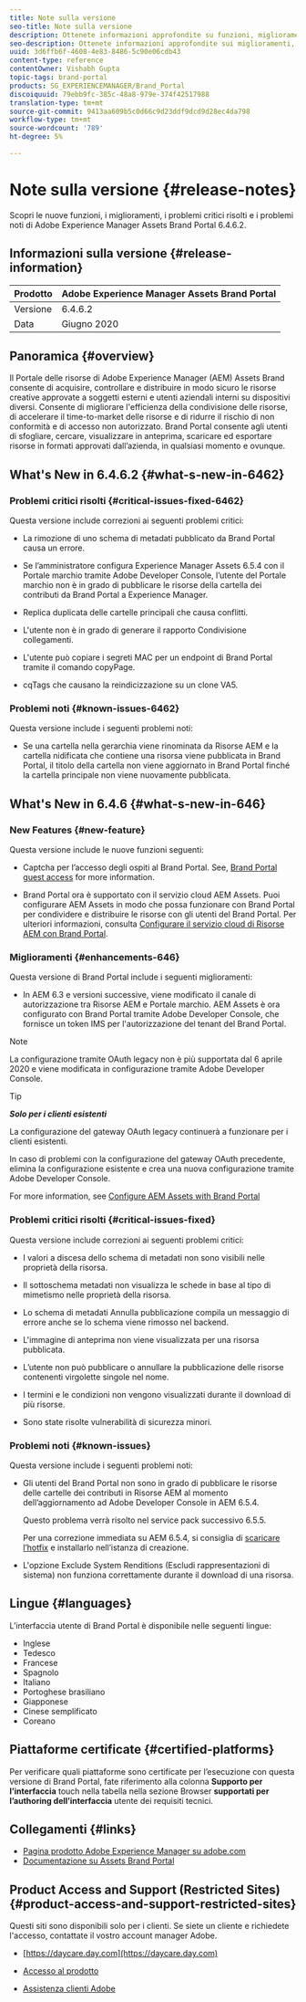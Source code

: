 ```yaml
---
title: Note sulla versione
seo-title: Note sulla versione
description: Ottenete informazioni approfondite su funzioni, miglioramenti, problemi critici risolti e problemi noti in Adobe Experience Manager Assets Brand Portal 6.4.6.2.
seo-description: Ottenete informazioni approfondite sui miglioramenti, i problemi critici risolti e i problemi noti in Adobe Experience Manager Assets Brand Portal 6.4.6.2.
uuid: 3d6ffb6f-4608-4e83-8486-5c90e06cdb43
content-type: reference
contentOwner: Vishabh Gupta
topic-tags: brand-portal
products: SG_EXPERIENCEMANAGER/Brand_Portal
discoiquuid: 79ebb9fc-385c-48a8-979e-374f42517988
translation-type: tm+mt
source-git-commit: 9413aa609b5c0d66c9d23ddf9dcd9d28ec4da798
workflow-type: tm+mt
source-wordcount: '789'
ht-degree: 5%

---
```



# Note sulla versione {#release-notes}

Scopri le nuove funzioni, i miglioramenti, i problemi critici risolti e i problemi noti di Adobe Experience Manager Assets Brand Portal 6.4.6.2.

## Informazioni sulla versione {#release-information}

| Prodotto | Adobe Experience Manager Assets Brand Portal |
|---|---|
| Versione | 6.4.6.2 |
| Data | Giugno 2020 |

## Panoramica {#overview}

Il Portale delle risorse di Adobe Experience Manager (AEM) Assets Brand consente di acquisire, controllare e distribuire in modo sicuro le risorse creative approvate a soggetti esterni e utenti aziendali interni su dispositivi diversi. Consente di migliorare l&#39;efficienza della condivisione delle risorse, di accelerare il time-to-market delle risorse e di ridurre il rischio di non conformità e di accesso non autorizzato. Brand Portal consente agli utenti di sfogliare, cercare, visualizzare in anteprima, scaricare ed esportare risorse in formati approvati dall’azienda, in qualsiasi momento e ovunque.

## What&#39;s New in 6.4.6.2 {#what-s-new-in-6462}

### Problemi critici risolti {#critical-issues-fixed-6462}

Questa versione include correzioni ai seguenti problemi critici:

* La rimozione di uno schema di metadati pubblicato da Brand Portal causa un errore.

* Se l’amministratore configura Experience Manager Assets 6.5.4 con il Portale marchio tramite Adobe Developer Console, l’utente del Portale marchio non è in grado di pubblicare le risorse della cartella dei contributi da Brand Portal a Experience Manager.

* Replica duplicata delle cartelle principali che causa conflitti.

* L&#39;utente non è in grado di generare il rapporto Condivisione collegamenti.

* L&#39;utente può copiare i segreti MAC per un endpoint di Brand Portal tramite il comando copyPage.

* cqTags che causano la reindicizzazione su un clone VA5.


### Problemi noti {#known-issues-6462}

Questa versione include i seguenti problemi noti:

* Se una cartella nella gerarchia viene rinominata da Risorse AEM e la cartella nidificata che contiene una risorsa viene pubblicata in Brand Portal, il titolo della cartella non viene aggiornato in Brand Portal finché la cartella principale non viene nuovamente pubblicata.


## What&#39;s New in 6.4.6 {#what-s-new-in-646}

### New Features {#new-feature}

Questa versione include le nuove funzioni seguenti:

* Captcha per l’accesso degli ospiti al Brand Portal. See, [Brand Portal guest access](../using/guest-access.md) for more information.

* Brand Portal ora è supportato con il servizio cloud AEM Assets. Puoi configurare AEM Assets in modo che possa funzionare con Brand Portal per condividere e distribuire le risorse con gli utenti del Brand Portal.
Per ulteriori informazioni, consulta [Configurare il servizio cloud di Risorse AEM con Brand Portal](https://docs.adobe.com/content/help/en/experience-manager-cloud-service/assets/brand-portal/configure-aem-assets-with-brand-portal.html).

### Miglioramenti {#enhancements-646}

Questa versione di Brand Portal include i seguenti miglioramenti:

* In AEM 6.3 e versioni successive, viene modificato il canale di autorizzazione tra Risorse AEM e Portale marchio. AEM Assets è ora configurato con Brand Portal tramite Adobe Developer Console, che fornisce un token IMS per l&#39;autorizzazione del tenant del Brand Portal.

>[!NOTE]
>
>La configurazione tramite OAuth legacy non è più supportata dal 6 aprile 2020 e viene modificata in configurazione tramite Adobe Developer Console.



>[!TIP]
>
>***Solo per i clienti esistenti***
>
>La configurazione del gateway OAuth legacy continuerà a funzionare per i clienti esistenti.
>
>In caso di problemi con la configurazione del gateway OAuth precedente, elimina la configurazione esistente e crea una nuova configurazione tramite Adobe Developer Console.


For more information, see [Configure AEM Assets with Brand Portal](configure-aem-assets-with-brand-portal.md)

### Problemi critici risolti {#critical-issues-fixed}

Questa versione include correzioni ai seguenti problemi critici:

* I valori a discesa dello schema di metadati non sono visibili nelle proprietà della risorsa.

* Il sottoschema metadati non visualizza le schede in base al tipo di mimetismo nelle proprietà della risorsa.

* Lo schema di metadati Annulla pubblicazione compila un messaggio di errore anche se lo schema viene rimosso nel backend.

* L&#39;immagine di anteprima non viene visualizzata per una risorsa pubblicata.

* L’utente non può pubblicare o annullare la pubblicazione delle risorse contenenti virgolette singole nel nome.

* I termini e le condizioni non vengono visualizzati durante il download di più risorse.

* Sono state risolte vulnerabilità di sicurezza minori.

### Problemi noti {#known-issues}

Questa versione include i seguenti problemi noti:

* Gli utenti del Brand Portal non sono in grado di pubblicare le risorse delle cartelle dei contributi in Risorse AEM al momento dell’aggiornamento ad Adobe Developer Console in AEM 6.5.4.

   Questo problema verrà risolto nel service pack successivo 6.5.5.

   Per una correzione immediata su AEM 6.5.4, si consiglia di [scaricare l’hotfix](https://www.adobeaemcloud.com/content/marketplace/marketplaceProxy.html?packagePath=/content/companies/public/adobe/packages/cq650/hotfix/cq-6.5.0-hotfix-33041) e installarlo nell’istanza di creazione.

* L&#39;opzione Exclude System Renditions (Escludi rappresentazioni di sistema) non funziona correttamente durante il download di una risorsa.


## Lingue {#languages}

L’interfaccia utente di Brand Portal è disponibile nelle seguenti lingue:

* Inglese
* Tedesco
* Francese
* Spagnolo
* Italiano
* Portoghese brasiliano
* Giapponese
* Cinese semplificato
* Coreano

## Piattaforme certificate {#certified-platforms}

Per verificare quali piattaforme sono certificate per l’esecuzione con questa versione di Brand Portal, fate riferimento alla colonna **Supporto per l’interfaccia** touch nella tabella nella sezione Browser **supportati per l’authoring dell’interfaccia** utente dei requisiti [](https://helpx.adobe.com/experience-manager/6-4/sites/deploying/using/technical-requirements.html)tecnici.

## Collegamenti {#links}

* [Pagina prodotto Adobe Experience Manager su adobe.com](http://www.adobe.com/in/marketing-cloud/experience-manager.html)
* [Documentazione su Assets Brand Portal](https://helpx.adobe.com/it/experience-manager/brand-portal/user-guide.html)

## Product Access and Support (Restricted Sites) {#product-access-and-support-restricted-sites}

Questi siti sono disponibili solo per i clienti. Se siete un cliente e richiedete l&#39;accesso, contattate il vostro account manager Adobe.

* [https://daycare.day.com](https://daycare.day.com)

* [Accesso al prodotto](https://login.marketing.adobe.com)

* [Assistenza clienti Adobe](https://helpx.adobe.com/contact.html)
